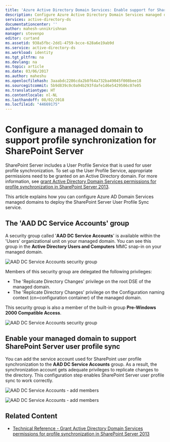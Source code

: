 ```yaml
---
title: 'Azure Active Directory Domain Services: Enable support for SharePoint User Profile service | Microsoft Docs'
description: Configure Azure Active Directory Domain Services managed domains to support profile synchronization for SharePoint Server
services: active-directory-ds
documentationcenter: ''
author: mahesh-unnikrishnan
manager: stevenpo
editor: curtand
ms.assetid: 938a5fbc-2dd1-4759-bcce-628a6e19ab9d
ms.service: active-directory-ds
ms.workload: identity
ms.tgt_pltfrm: na
ms.devlang: na
ms.topic: article
ms.date: 03/06/2017
ms.author: maheshu
ms.openlocfilehash: 3aaabdc2286cda2b8f64a732ba49045f008bee18
ms.sourcegitcommit: 5b9d839c0c0a94b293fdafe1d6e5429506c07e05
ms.translationtype: HT
ms.contentlocale: nl-NL
ms.lasthandoff: 08/02/2018
ms.locfileid: "44669175"
---
```

# <a name="configure-a-managed-domain-to-support-profile-synchronization-for-sharepoint-server"></a>Configure a managed domain to support profile synchronization for SharePoint Server
SharePoint Server includes a User Profile Service that is used for user profile synchronization. To set up the User Profile Service, appropriate permissions need to be granted on an Active Directory domain. For more information, see [grant Active Directory Domain Services permissions for profile synchronization in SharePoint Server 2013](https://technet.microsoft.com/library/hh296982.aspx).

This article explains how you can configure Azure AD Domain Services managed domains to deploy the SharePoint Server User Profile Sync service.

## <a name="the-aad-dc-service-accounts-group"></a>The 'AAD DC Service Accounts' group
A security group called '**AAD DC Service Accounts**' is available within the 'Users' organizational unit on your managed domain. You can see this group in the **Active Directory Users and Computers** MMC snap-in on your managed domain.

![AAD DC Service Accounts security group](https://docstestmedia1.blob.core.windows.net/azure-media/articles/active-directory-domain-services/media/active-directory-domain-services-admin-guide/aad-dc-service-accounts.png)

Members of this security group are delegated the following privileges:
- The 'Replicate Directory Changes' privilege on the root DSE of the managed domain.
- The 'Replicate Directory Changes' privilege on the Configuration naming context (cn=configuration container) of the managed domain.

This security group is also a member of the built-in group **Pre-Windows 2000 Compatible Access**.

![AAD DC Service Accounts security group](https://docstestmedia1.blob.core.windows.net/azure-media/articles/active-directory-domain-services/media/active-directory-domain-services-admin-guide/aad-dc-service-accounts-properties.png)


## <a name="enable-your-managed-domain-to-support-sharepoint-server-user-profile-sync"></a>Enable your managed domain to support SharePoint Server user profile sync
You can add the service account used for SharePoint user profile synchronization to the **AAD DC Service Accounts** group. As a result, the synchronization account gets adequate privileges to replicate changes to the directory. This configuration step enables SharePoint Server user profile sync to work correctly.

![AAD DC Service Accounts - add members](https://docstestmedia1.blob.core.windows.net/azure-media/articles/active-directory-domain-services/media/active-directory-domain-services-admin-guide/aad-dc-service-accounts-add-member.png)

![AAD DC Service Accounts - add members](https://docstestmedia1.blob.core.windows.net/azure-media/articles/active-directory-domain-services/media/active-directory-domain-services-admin-guide/aad-dc-service-accounts-add-member2.png)

## <a name="related-content"></a>Related Content
* [Technical Reference - Grant Active Directory Domain Services permissions for profile synchronization in SharePoint Server 2013](https://technet.microsoft.com/library/hh296982.aspx)




